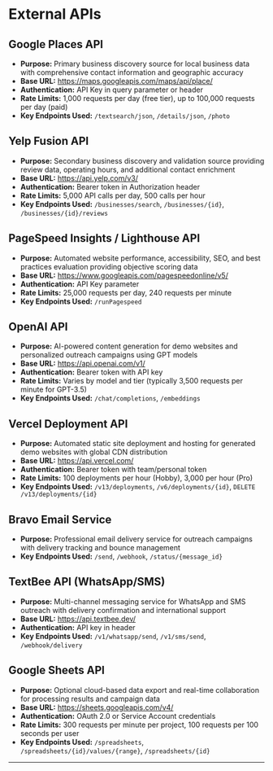 # External APIs

## Google Places API
- **Purpose:** Primary business discovery source for local business data with comprehensive contact information and geographic accuracy
- **Base URL:** https://maps.googleapis.com/maps/api/place/
- **Authentication:** API Key in query parameter or header
- **Rate Limits:** 1,000 requests per day (free tier), up to 100,000 requests per day (paid)
- **Key Endpoints Used:** `/textsearch/json`, `/details/json`, `/photo`

## Yelp Fusion API
- **Purpose:** Secondary business discovery and validation source providing review data, operating hours, and additional contact enrichment
- **Base URL:** https://api.yelp.com/v3/
- **Authentication:** Bearer token in Authorization header
- **Rate Limits:** 5,000 API calls per day, 500 calls per hour
- **Key Endpoints Used:** `/businesses/search`, `/businesses/{id}`, `/businesses/{id}/reviews`

## PageSpeed Insights / Lighthouse API
- **Purpose:** Automated website performance, accessibility, SEO, and best practices evaluation providing objective scoring data
- **Base URL:** https://www.googleapis.com/pagespeedonline/v5/
- **Authentication:** API Key parameter
- **Rate Limits:** 25,000 requests per day, 240 requests per minute
- **Key Endpoints Used:** `/runPagespeed`

## OpenAI API
- **Purpose:** AI-powered content generation for demo websites and personalized outreach campaigns using GPT models
- **Base URL:** https://api.openai.com/v1/
- **Authentication:** Bearer token with API key
- **Rate Limits:** Varies by model and tier (typically 3,500 requests per minute for GPT-3.5)
- **Key Endpoints Used:** `/chat/completions`, `/embeddings`

## Vercel Deployment API
- **Purpose:** Automated static site deployment and hosting for generated demo websites with global CDN distribution
- **Base URL:** https://api.vercel.com/
- **Authentication:** Bearer token with team/personal token
- **Rate Limits:** 100 deployments per hour (Hobby), 3,000 per hour (Pro)
- **Key Endpoints Used:** `/v13/deployments`, `/v6/deployments/{id}`, `DELETE /v13/deployments/{id}`

## Bravo Email Service
- **Purpose:** Professional email delivery service for outreach campaigns with delivery tracking and bounce management
- **Key Endpoints Used:** `/send`, `/webhook`, `/status/{message_id}`

## TextBee API (WhatsApp/SMS)
- **Purpose:** Multi-channel messaging service for WhatsApp and SMS outreach with delivery confirmation and international support
- **Base URL:** https://api.textbee.dev/
- **Authentication:** API key in header
- **Key Endpoints Used:** `/v1/whatsapp/send`, `/v1/sms/send`, `/webhook/delivery`

## Google Sheets API
- **Purpose:** Optional cloud-based data export and real-time collaboration for processing results and campaign data
- **Base URL:** https://sheets.googleapis.com/v4/
- **Authentication:** OAuth 2.0 or Service Account credentials
- **Rate Limits:** 300 requests per minute per project, 100 requests per 100 seconds per user
- **Key Endpoints Used:** `/spreadsheets`, `/spreadsheets/{id}/values/{range}`, `/spreadsheets/{id}`

---
